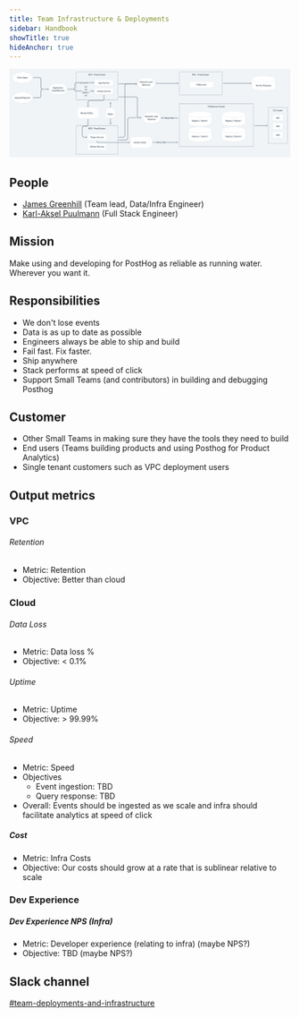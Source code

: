 ```yaml
---
title: Team Infrastructure & Deployments
sidebar: Handbook
showTitle: true
hideAnchor: true
---
```


![Image of Cloud Infrastructure](https://github.com/PostHog/posthog-cloud/blob/master/docs/images/infra.png?raw=true)

## People

- [James Greenhill](/handbook/company/team/#james-greenhill-software-engineer) (Team lead, Data/Infra Engineer)
- [Karl-Aksel Puulmann](/handbook/company/team/#karl-aksel-puulmann-software-engineer) (Full Stack Engineer)

## Mission

Make using and developing for PostHog as reliable as running water. Wherever you want it.

## Responsibilities

- We don't lose events
- Data is as up to date as possible
- Engineers always be able to ship and build
- Fail fast. Fix faster.
- Ship anywhere
- Stack performs at speed of click
- Support Small Teams (and contributors) in building and debugging Posthog

## Customer

- Other Small Teams in making sure they have the tools they need to build
- End users (Teams building products and using Posthog for Product Analytics)
- Single tenant customers such as VPC deployment users

## Output metrics

### VPC
###### Retention 
- Metric: Retention
- Objective: Better than cloud
### Cloud
###### Data Loss
- Metric: Data loss %
- Objective: < 0.1%
###### Uptime 
- Metric: Uptime
- Objective: > 99.99%
###### Speed 
- Metric: Speed
- Objectives
  - Event ingestion: TBD
  - Query response: TBD
- Overall: Events should be ingested as we scale and infra should facilitate analytics at speed of click
##### Cost 
- Metric: Infra Costs 
- Objective: Our costs should grow at a rate that is sublinear relative to scale
### Dev Experience
##### Dev Experience NPS (Infra)
- Metric: Developer experience (relating to infra) (maybe NPS?)
- Objective: TBD (maybe NPS?)

## Slack channel

[#team-deployments-and-infrastructure](https://posthog.slack.com/messages/team-deployments-and-infrastructure)

